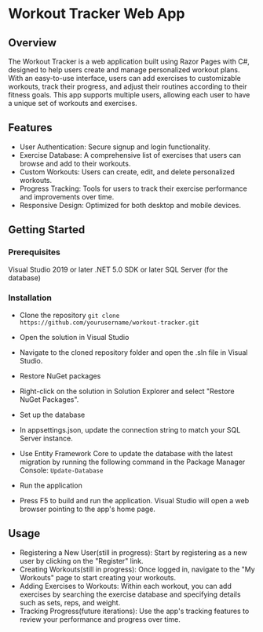 # Workout Tracker Web App
## Overview
The Workout Tracker is a web application built using Razor Pages with C#, designed to help users create and manage personalized workout plans. With an easy-to-use interface, users can add exercises to customizable workouts, track their progress, and adjust their routines according to their fitness goals. This app supports multiple users, allowing each user to have a unique set of workouts and exercises.

## Features
- User Authentication: Secure signup and login functionality.
- Exercise Database: A comprehensive list of exercises that users can browse and add to their workouts.
- Custom Workouts: Users can create, edit, and delete personalized workouts.
- Progress Tracking: Tools for users to track their exercise performance and improvements over time.
- Responsive Design: Optimized for both desktop and mobile devices.
## Getting Started
### Prerequisites
Visual Studio 2019 or later
.NET 5.0 SDK or later
SQL Server (for the database)
### Installation
- Clone the repository
```git clone https://github.com/yourusername/workout-tracker.git```

- Open the solution in Visual Studio

- Navigate to the cloned repository folder and open the .sln file in Visual Studio.

- Restore NuGet packages

- Right-click on the solution in Solution Explorer and select "Restore NuGet Packages".

- Set up the database

- In appsettings.json, update the connection string to match your SQL Server instance.

- Use Entity Framework Core to update the database with the latest migration by running the following command in the Package Manager Console:
```Update-Database```

- Run the application

- Press F5 to build and run the application. Visual Studio will open a web browser pointing to the app's home page.

## Usage
- Registering a New User(still in progress): Start by registering as a new user by clicking on the "Register" link.
- Creating Workouts(still in progress): Once logged in, navigate to the "My Workouts" page to start creating your workouts.
- Adding Exercises to Workouts: Within each workout, you can add exercises by searching the exercise database and specifying details such as sets, reps, and weight.
- Tracking Progress(future iterations): Use the app's tracking features to review your performance and progress over time.
